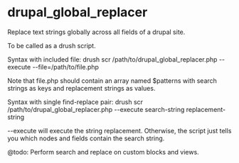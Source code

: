 drupal_global_replacer
======================

Replace text strings globally across all fields of a drupal site.

To be called as a drush script.

Syntax with included file:
drush scr /path/to/drupal_global_replacer.php --execute --file=/path/to/file.php

Note that file.php should contain an array named $patterns with search strings as keys and replacement strings as values.

Syntax with single find-replace pair:
drush scr /path/to/drupal_global_replacer.php --execute search-string replacement-string

--execute will execute the string replacement.  Otherwise, the script just tells you which nodes and fields contain the search string.

@todo: Perform search and replace on custom blocks and views.
